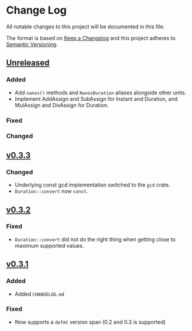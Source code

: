 # Change Log

All notable changes to this project will be documented in this file.

The format is based on [Keep a Changelog](http://keepachangelog.com/)
and this project adheres to [Semantic Versioning](http://semver.org/).

## [Unreleased]

### Added

- Add `nanos()` methods and `NanosDuration` aliases alongside other units.
- Implement AddAssign and SubAssign for Instant and Duration, and
  MulAssign and DivAssign for Duration.

### Fixed

### Changed

## [v0.3.3]

### Changed

- Underlying const gcd implementation switched to the `gcd` crate.
- `Duration::convert` now `const`.

## [v0.3.2]

### Fixed

- `Duration::convert` did not do the right thing when getting close to maximum supported values.

## [v0.3.1]

### Added

- Added `CHANGELOG.md`

### Fixed

- Now supports a `defmt` version span (0.2 and 0.3 is supported)

[Unreleased]: https://github.com/korken89/fugit/compare/v0.3.3...HEAD
[v0.3.3]: https://github.com/korken89/fugit/compare/v0.3.2...v0.3.3
[v0.3.2]: https://github.com/korken89/fugit/compare/v0.3.1...v0.3.2
[v0.3.1]: https://github.com/korken89/fugit/compare/v0.3.0...v0.3.1
